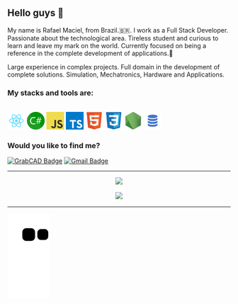 ## Hello guys 👋

My name is Rafael Maciel, from Brazil.🇧🇷. I work as a Full Stack Developer. Passionate about the technological area. Tireless student and curious to learn and leave my mark on the world. Currently focused on being a reference in the complete development of applications.🚀

Large experience in complex projects. Full domain in the development of complete solutions. Simulation, Mechatronics, Hardware and Applications.

### My stacks and tools are:

<div style="display: inline_block"><br>
<code><img height="40" src="https://raw.githubusercontent.com/github/explore/80688e429a7d4ef2fca1e82350fe8e3517d3494d/topics/react/react.png"></code>
<code><img height="40" src="https://raw.githubusercontent.com/github/explore/80688e429a7d4ef2fca1e82350fe8e3517d3494d/topics/csharp/csharp.png"></code> 
<code><img height="40" src="https://raw.githubusercontent.com/github/explore/80688e429a7d4ef2fca1e82350fe8e3517d3494d/topics/javascript/javascript.png"></code>
<code><img height="40" src="https://raw.githubusercontent.com/github/explore/80688e429a7d4ef2fca1e82350fe8e3517d3494d/topics/typescript/typescript.png"></code>
<code><img height="40" src="https://raw.githubusercontent.com/devicons/devicon/master/icons/html5/html5-original.svg"></code>
<code><img height="40" src="https://raw.githubusercontent.com/devicons/devicon/master/icons/css3/css3-original.svg"></code>
<code><img height="40" src="https://raw.githubusercontent.com/github/explore/80688e429a7d4ef2fca1e82350fe8e3517d3494d/topics/nodejs/nodejs.png"></code> 
<code><img height="40" src="https://raw.githubusercontent.com/github/explore/80688e429a7d4ef2fca1e82350fe8e3517d3494d/topics/sql/sql.png"></code>
 <!--<code><img height="40" src="https://raw.githubusercontent.com/github/explore/80688e429a7d4ef2fca1e82350fe8e3517d3494d/topics/csharp/csharp.png"></code>-->
</div>

### Would you like to find me?

<!-- [![Linkedin Badge](https://img.shields.io/badge/-LinkedIn-blue?style=flat-square&logo=Linkedin&logoColor=white&link=https://www.linkedin.com/in/jos%C3%A9-ivo-maciel-j%C3%BAnior-658136145)](https://linkedin.com/in/jos%C3%A9-ivo-maciel-j%C3%BAnior-658136145) -->
[![GrabCAD Badge](https://img.shields.io/badge/-GrabCAD-blue?style=flat-square&logo=GrabCAD&logoColor=white&link=https://grabcad.com/rafael.maciel-8)](https://grabcad.com/rafael.maciel-8)
[![Gmail Badge](https://img.shields.io/badge/-rafaelmacieldev@gmail.com-blue?style=flat-square&logo=Gmail&logoColor=white&link=mailto:rafaelmacieldev@gmail.com)](mailto:rafaelmacieldev@gmail.com)

____

 <p align="center">
  <a href="https://github.com/RafaelMacielDev">
  <img height="200em" src="https://github-readme-stats.vercel.app/api?username=RafaelMacielDev&show_icons=true&theme=dracula&include_all_commits=true&count_private=true"/>
 </p>
 
<p align="center">
  <img height="200em" src="https://github-readme-stats.vercel.app/api/top-langs/?username=RafaelMacielDev&layout=compact&langs_count=7&theme=dracula"/>
</p>

____

![Snake animation](https://github.com/rafaballerini/rafaballerini/blob/output/github-contribution-grid-snake.svg)

